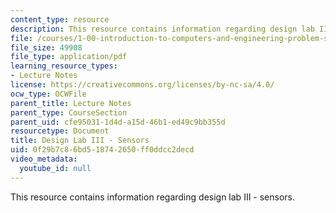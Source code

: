 ```yaml
---
content_type: resource
description: This resource contains information regarding design lab III - sensors.
file: /courses/1-00-introduction-to-computers-and-engineering-problem-solving-spring-2012/0f29b7c86bd518742650ff0ddcc2decd_MIT1_00S12_Lec_27.pdf
file_size: 49908
file_type: application/pdf
learning_resource_types:
- Lecture Notes
license: https://creativecommons.org/licenses/by-nc-sa/4.0/
ocw_type: OCWFile
parent_title: Lecture Notes
parent_type: CourseSection
parent_uid: cfe95031-1d4d-a15d-46b1-ed49c9bb355d
resourcetype: Document
title: Design Lab III - Sensors
uid: 0f29b7c8-6bd5-1874-2650-ff0ddcc2decd
video_metadata:
  youtube_id: null
---
```

This resource contains information regarding design lab III - sensors.